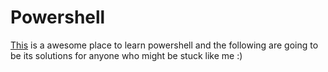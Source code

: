 # Powershell

[This](https://underthewire.tech/wargames) is a awesome place to learn powershell and the following are going to be its solutions for anyone who might be stuck like me :)
